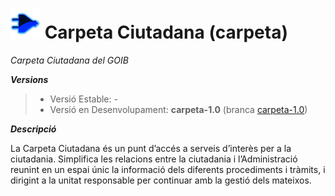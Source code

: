 # ![Logo](https://github.com/GovernIB/maven/raw/binaris/pluginsib/projectinfo_Attachments/icon.jpg) Carpeta Ciutadana (carpeta)
*Carpeta Ciutadana del GOIB*

***Versions***
> - Versió Estable: -
> - Versió en Desenvolupament: __carpeta-1.0__ (branca [carpeta-1.0](https://github.com/GovernIB/carpeta/tree/carpeta-1.0))

***Descripció***

La Carpeta Ciutadana és un punt d’accés a serveis d’interès per a la ciutadania. Simplifica les relacions entre la ciutadania i l’Administració reunint en un espai únic la informació dels diferents procediments i tràmits, i dirigint a la unitat responsable per continuar amb la gestió dels mateixos.
